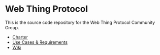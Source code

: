 # Web Thing Protocol
This is the source code repository for the Web Thing Protocol Community Group.

* [Charter](./charter)
* [Use Cases & Requirements](./requirements)
* [Wiki](https://github.com/w3c/web-thing-protocol/wiki)
